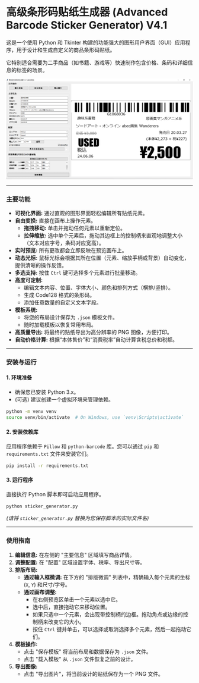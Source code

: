 # 高级条形码贴纸生成器 (Advanced Barcode Sticker Generator) V4.1

这是一个使用 Python 和 Tkinter 构建的功能强大的图形用户界面（GUI）应用程序，用于设计和生成自定义的商品条形码贴纸。

它特别适合需要为二手商品（如书籍、游戏等）快速制作包含价格、条码和详细信息的标签的场景。

![Application Screenshot](./example.png)  

---

### 主要功能

* **可视化界面:** 通过直观的图形界面轻松编辑所有贴纸元素。
* **自由变换:** 直接在画布上操作元素。
    * **拖拽移动:** 单击并拖动任何元素以重新定位。
    * **拉伸缩放:** 选中单个元素后，拖动其边框上的控制柄来直观地调整大小（文本对应字号，条码对应宽高）。
* **实时预览:** 所有更改都会立即反映在预览画布上。
* **动态光标:** 鼠标光标会根据其所在位置（元素、缩放手柄或背景）自动变化，提供清晰的操作反馈。
* **多选支持:** 按住 `Ctrl` 键可选择多个元素进行批量移动。
* **高度可定制:**
    * 编辑文本内容、位置、字体大小、颜色和排列方式（横排/竖排）。
    * 生成 Code128 格式的条形码。
    * 添加任意数量的自定义文本字段。
* **模板系统:**
    * 将您的布局设计保存为 `.json` 模板文件。
    * 随时加载模板以恢复常用布局。
* **高质量导出:** 将最终的贴纸导出为高分辨率的 PNG 图像，方便打印。
* **自动价格计算:** 根据“本体售价”和“消费税率”自动计算含税总价和税额。

---

### 安装与运行

#### 1. 环境准备

* 确保您已安装 Python 3.x。
* (可选) 建议创建一个虚拟环境来管理依赖。

```bash
python -m venv venv
source venv/bin/activate  # On Windows, use `venv\Scripts\activate`
```

#### 2. 安装依赖库

应用程序依赖于 `Pillow` 和 `python-barcode` 库。您可以通过 `pip` 和 `requirements.txt` 文件来安装它们。

```bash
pip install -r requirements.txt
```

#### 3. 运行程序

直接执行 Python 脚本即可启动应用程序。

```bash
python sticker_generator.py
```
*(请将 `sticker_generator.py` 替换为您保存脚本的实际文件名)*

---

### 使用指南

1.  **编辑信息:** 在左侧的 "主要信息" 区域填写商品详情。
2.  **调整配置:** 在 "配置" 区域设置字体、税率、导出尺寸等。
3.  **排版布局:**
    * **通过输入框微调:** 在下方的 "排版微调" 列表中，精确输入每个元素的坐标 (`X`, `Y`) 和尺寸/字号。
    * **通过画布调整:**
        * 在右侧预览区单击一个元素以选中它。
        * 选中后，直接拖动它来移动位置。
        * 如果只选中一个元素，会出现带控制柄的边框。拖动角点或边缘的控制柄来改变它的大小。
        * 按住 `Ctrl` 键并单击，可以选择或取消选择多个元素，然后一起拖动它们。
4.  **模板操作:**
    * 点击 "保存模板" 将当前布局和数据保存为 `.json` 文件。
    * 点击 "载入模板" 从 `.json` 文件恢复之前的设计。
5.  **导出图像:**
    * 点击 "导出图片"，将当前设计的贴纸保存为一个 PNG 文件。
